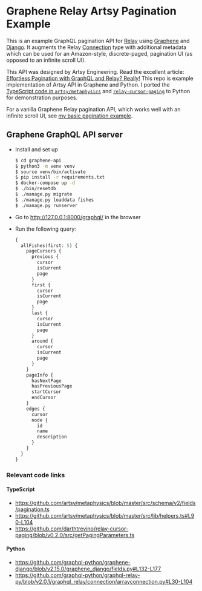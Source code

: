 # Graphene Relay Artsy Pagination Example

This is an example GraphQL pagination API for [Relay](https://relay.dev/) using [Graphene](https://graphene-python.org/) and [Django](https://www.djangoproject.com/). It augments the Relay [Connection](https://relay.dev/graphql/connections.htm) type with additional metadata which can be used for an Amazon-style, discrete-paged, pagination UI (as opposed to an infinite scroll UI).

This API was designed by Artsy Engineering. Read the excellent article: [Effortless Pagination with GraphQL and Relay? Really!](https://artsy.github.io/blog/2020/01/21/graphql-relay-windowed-pagination/) This repo is example implementation of Artsy API in Graphene and Python. I ported the [TypeScript code in `artsy/metaphysics`](https://github.com/artsy/metaphysics/blob/11bcc29569e3a9bd9a8f9b2f0a31af1e65e88986/src/schema/v2/fields/pagination.ts) and [`relay-cursor-paging`](https://github.com/darthtrevino/relay-cursor-paging/blob/177eca6975ef7cd602caf2f92edbeed00cabf3b9/src/getPagingParameters.ts) to Python for demonstration purposes.

For a vanilla Graphene Relay pagination API, which works well with an infinite scroll UI, see [my basic pagination example](https://github.com/saltycrane/graphene-relay-pagination-example/tree/basic-example).

## Graphene GraphQL API server

- Install and set up
    ``` sh
    $ cd graphene-api
    $ python3 -m venv venv
    $ source venv/bin/activate
    $ pip install -r requirements.txt
    $ docker-compose up -d
    $ ./bin/resetdb
    $ ./manage.py migrate
    $ ./manage.py loaddata fishes
    $ ./manage.py runserver
    ```

- Go to http://127.0.0.1:8000/graphql/ in the browser

- Run the following query:
    ``` graphql
    {
      allFishes(first: 5) {
        pageCursors {
          previous {
            cursor
            isCurrent
            page
          }
          first {
            cursor
            isCurrent
            page
          }
          last {
            cursor
            isCurrent
            page
          }
          around {
            cursor
            isCurrent
            page
          }
        }
        pageInfo {
          hasNextPage
          hasPreviousPage
          startCursor
          endCursor
        }
        edges {
          cursor
          node {
            id
            name
            description
          }
        }
      }
    }
    ```

### Relevant code links

#### TypeScript
- https://github.com/artsy/metaphysics/blob/master/src/schema/v2/fields/pagination.ts
- https://github.com/artsy/metaphysics/blob/master/src/lib/helpers.ts#L90-L104
- https://github.com/darthtrevino/relay-cursor-paging/blob/v0.2.0/src/getPagingParameters.ts

#### Python
- https://github.com/graphql-python/graphene-django/blob/v2.15.0/graphene_django/fields.py#L132-L177
- https://github.com/graphql-python/graphql-relay-py/blob/v2.0.1/graphql_relay/connection/arrayconnection.py#L30-L104
